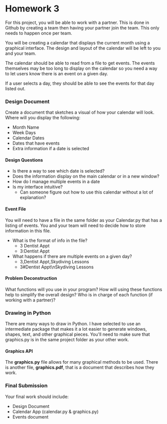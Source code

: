 # Homework 3
For this project, you will be able to work with a partner. This is done in Github by creating a team then having your partner join the team. This only needs to happen once per team.

You will be creating a calendar that displays the current month using a graphical interface. The design and layout of the calendar will be left to you and your team.

The calendar should be able to read from a file to get events. The events themselves may be too long to display on the calendar so you need a way to let users know there is an event on a given day.

If a user selects a day, they should be able to see the events for that day listed out.

### Design Document
Create a document that sketches a visual of how your calendar will look. Where will you display the following:
- Month Name
- Week Days
- Calendar Dates
- Dates that have events
- Extra information if a date is selected

#### Design Questions
- Is there a way to see which date is selected?
- Does the information display on the main calendar or in a new window?
- How do I manage multiple events in a date
- Is my interface intuitive?
  - Can someone figure out how to use this calendar without a lot of explanation?

#### Event File
You will need to have a file in the same folder as your Calendar.py that has a listing of events.
You and your team will need to decide how to store information in this file.
- What is the format of info in the file?
  - 3 Dentist Appt
  - 3:Dentist Appt
- What happens if there are multiple events on a given day?
  - 3,Dentist Appt,Skydiving Lessons
  - 3#Dentist Appt\nSkydiving Lessons

#### Problem Deconstruction
What functions will you use in your program?
How will using these functions help to simplify the overall design?
Who is in charge of each function (if working with a partner)?

### Drawing in Python
There are many ways to draw in Python. I have selected to use an intermediate package that makes it a lot easier to generate windows, shapes, text, and other graphical pieces.
You'll need to make sure that graphics.py is in the same project folder as your other work.  
#### Graphics API
The **graphics.py** file allows for many graphical methods to be used. There is another file, **graphics.pdf**,  that is a document that describes how they work.

### Final Submission
Your final work should include:
- Design Document
- Calendar App (calendar.py & graphics.py)
- Events document
